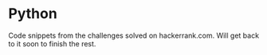 # Python

Code snippets from the challenges solved on hackerrank.com. Will get back to it soon to finish the rest.
